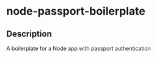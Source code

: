 # node-passport-boilerplate
## Description
A boilerplate for a Node app with passport authentication
